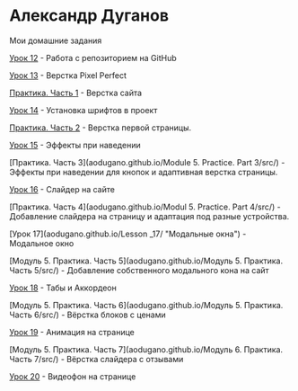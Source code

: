 
# Александр Дуганов
Мои домашние задания

[Урок 12](aodugano.github.io/Lesson_12/src "Первый статичный сайт на Bootstrap") - Работа с репозиторием на GitHub

[Урок 13](aodugano.github.io/Lesson_13/src "Адаптивная верстка") - Верстка Pixel Perfect

[Практика. Часть 1](aodugano.github.io/Practice/src/) - Верстка сайта

[Урок 14](aodugano.github.io/Lesson_14/ "Модуль 5") - Установка шрифтов в проект

[Практика. Часть 2](aodugano.github.io/Practice/src) - Верстка первой страницы.

[Урок 15](aodugano.github.io/Lesson_15/ "Псевдоклассы") - Эффекты при наведении

[Практика. Часть 3](aodugano.github.io/Module 5. Practice. Part 3/src/) - Эффекты при наведении для кнопок и адаптивная верстка страницы.

[Урок 16](aodugano.github.io/Lesson_16/ "Слайдер на сайте") - Слайдер на сайте

[Практика. Часть 4](aodugano.github.io/Modul 5. Practice. Part 4/src/) - Добавление слайдера на страницу и адаптация под разные устройства.

[Урок 17](aodugano.github.io/Lesson _17/ "Модальные окна") - Модальное окно

[Модуль 5. Практика. Часть 5](aodugano.github.io/Модуль 5. Практика. Часть 5/src/) - Добавление собственного модального кона на сайт

[Урок 18](aodugano.github.io/Lesson_18/ "Табы и Аккордеон") - Табы и Аккордеон

[Модуль 5. Практика. Часть 6](aodugano.github.io/Модуль 5. Практика. Часть 6/src/) - Вёрстка блоков с ценами

[Урок 19](aodugano.github.io/Lesson_19/ "Анимация") - Анимация на странице

[Модуль 5. Практика. Часть 7](aodugano.github.io/Модуль 6. Практика. Часть 7/src/) - Вёрстка слайдера с отзывами

[Урок 20](aodugano.github.io/Lesson_20/ "Видеофон") - Видеофон на странице

